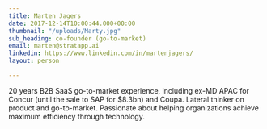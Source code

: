 ```yaml
---
title: Marten Jagers
date: 2017-12-14T10:00:44.000+00:00
thumbnail: "/uploads/Marty.jpg"
sub_heading: co-founder (go-to-market)
email: marten@stratapp.ai
linkedin: https://www.linkedin.com/in/martenjagers/
layout: person

---
```

20 years B2B SaaS go-to-market experience, including ex-MD APAC for Concur (until the sale to SAP for $8.3bn) and Coupa. Lateral thinker on product and go-to-market.  Passionate about helping organizations achieve maximum efficiency through technology.
